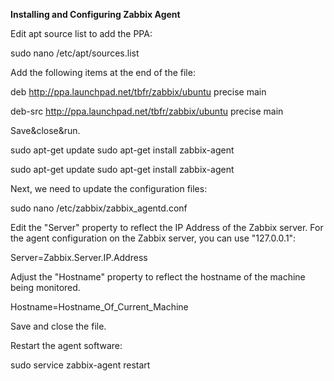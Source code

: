 **Installing and Configuring Zabbix Agent**

Edit apt source list to add the PPA:

sudo nano /etc/apt/sources.list

Add the following items at the end of the file:

deb http://ppa.launchpad.net/tbfr/zabbix/ubuntu precise main

deb-src http://ppa.launchpad.net/tbfr/zabbix/ubuntu precise main

Save&close&run.

sudo apt-get update
sudo apt-get install zabbix-agent

sudo apt-get update
sudo apt-get install zabbix-agent

Next, we need to update the configuration files:

sudo nano /etc/zabbix/zabbix_agentd.conf

Edit the "Server" property to reflect the IP Address of the Zabbix server. For the agent configuration on the Zabbix server, you can use "127.0.0.1":

Server=Zabbix.Server.IP.Address

Adjust the "Hostname" property to reflect the hostname of the machine being monitored.

Hostname=Hostname_Of_Current_Machine

Save and close the file.

Restart the agent software:

sudo service zabbix-agent restart


